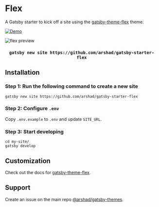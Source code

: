 <div>
<h1>Flex</h1>
<p>
A Gatsby starter to kick off a site using the <a href="https://github.com/arshad/gatsby-themes/tree/master/themes/gatsby-theme-flex">gatsby-theme-flex</a> theme.
</p>
</div>

<p>
  <a href="https://flex.arshad.io"><img src="https://img.shields.io/badge/demo-netlify-success" alt="Demo"></a>
</p>

<p>
  <img src="https://arshad.io/uploads/gatsby-theme-flex.gif" alt="flex preview" />
</p>

<h3 align="center"><code>gatsby new site https://github.com/arshad/gatsby-starter-flex</code></h3>

## Installation

### Step 1: Run the following command to create a new site

```shell
gatsby new site https://github.com/arshad/gatsby-starter-flex
```

### Step 2: Configure `.env`

Copy `.env.example` to `.env` and update `SITE_URL`.

### Step 3: Start developing

```shell
cd my-site/
gatsby develop
```

## Customization

Check out the docs for [gatsby-theme-flex](https://flex.arshad.io/docs).

## Support

Create an issue on the main repo [@arshad/gatsby-themes](https://github.com/arshad/gatsby-themes/issues).
